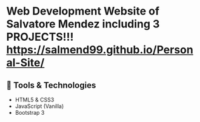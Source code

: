 # Web Development Website of Salvatore Mendez including 3 PROJECTS!!!  https://salmend99.github.io/Personal-Site/

## 🔧 Tools & Technologies
- HTML5 & CSS3
- JavaScript (Vanilla)
- Bootstrap 3
